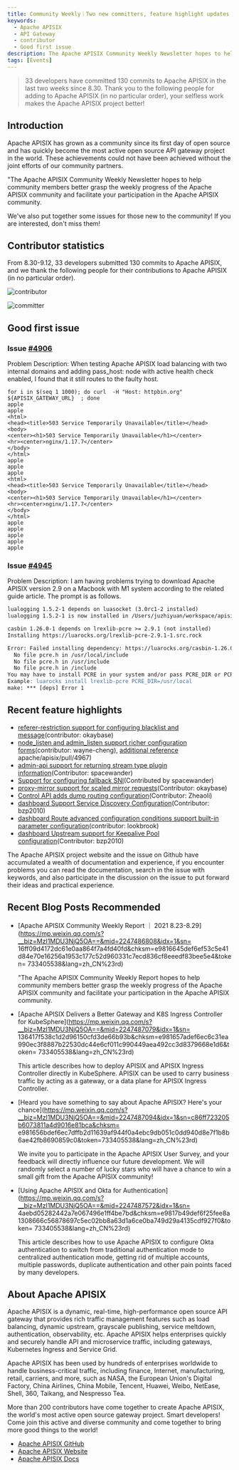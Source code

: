 ```yaml
---
title: Community Weekly｜Two new committers, feature highlight updates in progress
keywords:
  - Apache APISIX
  - API Gateway
  - contributor
  - Good first issue
description: The Apache APISIX Community Weekly Newsletter hopes to help community members better understand the weekly progress of the Apache APISIX community and facilitate your participation in the Apache APISIX community.
tags: [Events]
---
```


> 33 developers have committed 130 commits to Apache APISIX in the last two weeks since 8.30. Thank you to the following people for adding to Apache APISIX (in no particular order), your selfless work makes the Apache APISIX project better!

<!--truncate-->

## Introduction

Apache APISIX has grown as a community since its first day of open source and has quickly become the most active open source API gateway project in the world. These achievements could not have been achieved without the joint efforts of our community partners.

"The Apache APISIX Community Weekly Newsletter hopes to help community members better grasp the weekly progress of the Apache APISIX community and facilitate your participation in the Apache APISIX community.

We've also put together some issues for those new to the community! If you are interested, don't miss them!

## Contributor statistics

From 8.30-9.12, 33 developers submitted 130 commits to Apache APISIX, and we thank the following people for their contributions to Apache APISIX (in no particular order).

![contributor](https://static.apiseven.com/202108/1631754498946-7d655f8e-3881-4594-b029-a67189a63ffa.jpg)

![committer](https://static.apiseven.com/202108/1631676136968-13216876-e9f6-4852-95b4-6f73db5cb405.30-9)

## Good first issue

### Issue [#4906](https://github.com/apache/apisix/issues/4906)

Problem Description: When testing Apache APISIX load balancing with two internal domains and adding pass_host: node with active health check enabled, I found that it still routes to the faulty host.

```Shell
for i in $(seq 1 1000); do curl  -H "Host: httpbin.org" ${APISIX_GATEWAY_URL}  ; done
apple
apple
<html>
<head><title>503 Service Temporarily Unavailable</title></head>
<body>
<center><h1>503 Service Temporarily Unavailable</h1></center>
<hr><center>nginx/1.17.7</center>
</body>
</html>
apple
apple
apple
<html>
<head><title>503 Service Temporarily Unavailable</title></head>
<body>
<center><h1>503 Service Temporarily Unavailable</h1></center>
<hr><center>nginx/1.17.7</center>
</body>
</html>
apple
apple
apple
apple
apple
```

### Issue [#4945](https://github.com/apache/apisix/issues/4945)

Problem Description: I am having problems trying to download Apache APISIX version 2.9 on a Macbook with M1 system according to the related guide article. The prompt is as follows.

```Apache
lualogging 1.5.2-1 depends on luasocket (3.0rc1-2 installed)
lualogging 1.5.2-1 is now installed in /Users/juzhiyuan/workspace/apisix-2.9/apache-apisix-2.9-src/deps (license: MIT/X11)

casbin 1.26.0-1 depends on lrexlib-pcre >= 2.9.1 (not installed)
Installing https://luarocks.org/lrexlib-pcre-2.9.1-1.src.rock

Error: Failed installing dependency: https://luarocks.org/casbin-1.26.0-1.rockspec - Failed installing dependency: https://luarocks.org/lrexlib-pcre-2.9.1-1.src.rock - Could not find header file for PCRE
  No file pcre.h in /usr/local/include
  No file pcre.h in /usr/include
  No file pcre.h in /include
You may have to install PCRE in your system and/or pass PCRE_DIR or PCRE_INCDIR to the luarocks command.
Example: luarocks install lrexlib-pcre PCRE_DIR=/usr/local
make: *** [deps] Error 1
```

## Recent feature highlights

- [referer-restriction support for configuring blacklist and message](https://github.com/apache/apisix/pull/4916)(contributor: okaybase)
- [node_listen and admin_listen support richer configuration forms](https://github.com/apache/apisix/pull/4856)(contributor: wayne-cheng), [additional reference](https://github.com/) apache/apisix/pull/4967)
- [admin-api support for returning stream type plugin information](https://github.com/apache/apisix/pull/4947)(Contributor: spacewander)
- [Support for configuring fallback SNI](https://github.com/apache/apisix/pull/5000)(Contributed by spacewander)
- [proxy-mirror support for scaled mirror requests](https://github.com/apache/apisix/pull/4965)(Contributor: okaybase)
- [Control API adds dump routing configuration](https://github.com/apache/apisix/pull/5011)(Contributor: Zheaoli)
- [dashboard Support Service Discovery Configuration](https://github.com/apache/apisix-dashboard/pull/2081)(Contributor: bzp2010)
- [dashboard Route advanced configuration conditions support built-in parameter configuration](https://github.com/apache/apisix-dashboard/pull/1984)(contributor: lookbrook)
- [dashboard Upstream support for Keepalive Pool configuration](https://github.com/apache/apisix-dashboard/pull/2117)(Contributor: bzp2010)

The Apache APISIX project website and the issue on Github have accumulated a wealth of documentation and experience, if you encounter problems you can read the documentation, search in the issue with keywords, and also participate in the discussion on the issue to put forward their ideas and practical experience.

## Recent Blog Posts Recommended

- [Apache APISIX Community Weekly Report ｜ 2021 8.23-8.29](https://mp.weixin.qq.com/s?__biz=MzI1MDU3NjQ5OA==&mid=2247486808&idx=1&sn= 16ff09d4172dc61e0aa864f7a4fd40fd&chksm=e9816645def6ef53c5e41d84e70e16256a1953c177c52d960331c7ecd836cf8eeedf83bee5e4&token= 733405538&lang=zh_CN%23rd)

  "The Apache APISIX Community Weekly Report hopes to help community members better grasp the weekly progress of the Apache APISIX community and facilitate your participation in the Apache APISIX community.

- [Apache APISIX Delivers a Better Gateway and K8S Ingress Controller for KubeSphere](https://mp.weixin.qq.com/s?__biz=MzI1MDU3NjQ5OA==&mid=2247487079&idx=1&sn= 136417f538c1d2d96150cfd3de66b93b&chksm=e981657adef6ec6c31ea990ec3f8887b22530dc44e6cf011c990449aea492cc3d8379668e1d6&token= 733405538&lang=zh_CN%23rd)

  This article describes how to deploy APISIX and APISIX Ingress Controller directly in KubeSphere. APISIX can be used to carry business traffic by acting as a gateway, or a data plane for APISIX Ingress Controller.

- [Heard you have something to say about Apache APISIX? Here's your chance](https://mp.weixin.qq.com/s?__biz=MzI1MDU3NjQ5OA==&mid=2247487094&idx=1&sn=c86ff723205b6073811a4d9016e81bca&chksm= e981656bdef6ec7dffb2d11639af944f0a4ebc9db051c0dd940d8e7f1b8b6ae42fb8690859c0&token=733405538&lang=zh_CN%23rd)

  We invite you to participate in the Apache APISIX User Survey, and your feedback will directly influence our future development. We will randomly select a number of lucky stars who will have a chance to win a small gift from the Apache APISIX community!

- [Using Apache APISIX and Okta for Authentication](https://mp.weixin.qq.com/s?__biz=MzI1MDU3NjQ5OA==&mid=2247487572&idx=1&sn= 4aebd05282442a7e067496e1ff4be7bd&chksm=e9817b49def6f25fee8a1308666c56878697c5ec02bb8a63d1a6ce0ba749d29a4135cdf927f0&token= 733405538&lang=zh_CN%23rd)

  This article describes how to use Apache APISIX to configure Okta authentication to switch from traditional authentication mode to centralized authentication mode, getting rid of multiple accounts, multiple passwords, duplicate authentication and other pain points faced by many developers.

## About Apache APISIX

Apache APISIX is a dynamic, real-time, high-performance open source API gateway that provides rich traffic management features such as load balancing, dynamic upstream, grayscale publishing, service meltdown, authentication, observability, etc. Apache APISIX helps enterprises quickly and securely handle API and microservice traffic, including gateways, Kubernetes Ingress and Service Grid.

Apache APISIX has been used by hundreds of enterprises worldwide to handle business-critical traffic, including finance, Internet, manufacturing, retail, carriers, and more, such as NASA, the European Union's Digital Factory, China Airlines, China Mobile, Tencent, Huawei, Weibo, NetEase, Shell, 360, Taikang, and Nespresso Tea.

More than 200 contributors have come together to create Apache APISIX, the world's most active open source gateway project. Smart developers! Come join this active and diverse community and come together to bring more good things to the world!

- [Apache APISIX GitHub](https://github.com/apache/apisix)
- [Apache APISIX Website](https://apisix.apache.org/)
- [Apache APISIX Docs](https://apisix.apache.org/zh/docs/apisix/getting-started)
